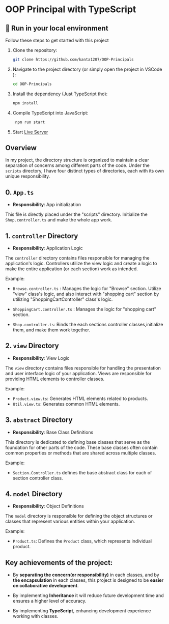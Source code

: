 # OOP Principal with TypeScript

## 🚀 Run in your local environment

Follow these steps to get started with this project

1. Clone the repository:

   ```bash
   git clone https://github.com/kanta1207/OOP-Principals
   ```

2. Navigate to the project directory (or simply open the project in VSCode ):

   ```bash
   cd OOP-Principals
   ```

3. Install the dependency (Just TypeScript tho):

   ```bash
   npm install
   ```

4. Compile TypeScript into JavaScript:

   ```bash
    npm run start
   ```

5. Start [Live Server](https://marketplace.visualstudio.com/items?itemName=yandeu.five-server)

## Overview

In my project, the directory structure is organized to maintain a clear separation of concerns among different parts of the code. Under the `scripts` directory, I have four distinct types of directories, each with its own unique responsibility.

## 0. `App.ts`

- **Responsibility**: App initialization

This file is directly placed under the "scripts" directory. Initialize the `Shop.controller.ts` and make the whole app work.

## 1. `controller` Directory

- **Responsibility**: Application Logic

The `controller` directory contains files responsible for managing the application's logic. Controllers utilize the view logic and create a logic to make the entire application (or each section) work as intended.

Example:

- `Browse.controller.ts` : Manages the logic for "Browse" section. Utilize "view" class's logic, and also interact with "shopping cart" section by utilizing "ShoppingCartController" class's logic.

- `ShoppingCart.controller.ts` : Manages the logic for "shopping cart" section.
- `Shop.controller.ts`: Binds the each sections controller classes,initialize them, and make them work together.

## 2. `view` Directory

- **Responsibility**: View Logic

The `view` directory contains files responsible for handling the presentation and user interface logic of your application. Views are responsible for providing HTML elements to controller classes.

Example:

- `Product.view.ts`: Generates HTML elements related to products.
- `Util.view.ts`: Generates common HTML elements.

## 3. `abstract` Directory

- **Responsibility**: Base Class Definitions

This directory is dedicated to defining base classes that serve as the foundation for other parts of the code. These base classes often contain common properties or methods that are shared across multiple classes.

Example:

- `Section.Controller.ts` defines the base abstract class for each of section controller class.

## 4. `model` Directory

- **Responsibility**: Object Definitions

The `model` directory is responsible for defining the object structures or classes that represent various entities within your application.

Example:

- `Product.ts`: Defines the `Product` class, which represents individual product.

## Key achievements of the project:

- By **separating the concern(or responsibility)** in each classes, and by **the encapsulation** in each classes, this project is designed to be **easier on collaborative development**.

- By implementing **Inheritance** it will reduce future development time and ensures a higher level of accuracy.

- By implementing **TypeScript**, enhancing development experience working with classes.

